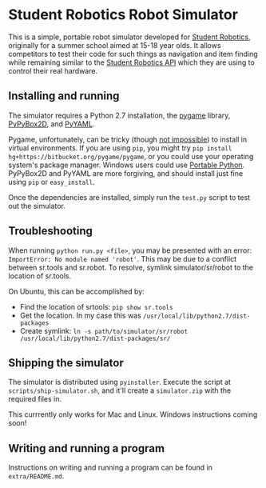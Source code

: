 Student Robotics Robot Simulator
================================

This is a simple, portable robot simulator developed for [Student Robotics](https://studentrobotics.org), originally for a summer school aimed at 15-18 year olds. It allows competitors to test their code for such things as navigation and item finding while remaining similar to the [Student Robotics API][sr-api] which they are using to control their real hardware.

Installing and running
----------------------

The simulator requires a Python 2.7 installation, the [pygame](http://pygame.org/) library, [PyPyBox2D](https://pypi.python.org/pypi/pypybox2d/2.1-r331), and [PyYAML](https://pypi.python.org/pypi/PyYAML/).

Pygame, unfortunately, can be tricky (though [not impossible](http://askubuntu.com/q/312767)) to install in virtual environments. If you are using `pip`, you might try `pip install hg+https://bitbucket.org/pygame/pygame`, or you could use your operating system's package manager. Windows users could use [Portable Python](http://portablepython.com/). PyPyBox2D and PyYAML are more forgiving, and should install just fine using `pip` or `easy_install`.

Once the dependencies are installed, simply run the `test.py` script to test out the simulator.

## Troubleshooting

When running `python run.py <file>`, you may be presented with an error: `ImportError: No module named 'robot'`. This may be due to a conflict between sr.tools and sr.robot. To resolve, symlink simulator/sr/robot to the location of sr.tools.

On Ubuntu, this can be accomplished by:
* Find the location of srtools: `pip show sr.tools`
* Get the location. In my case this was `/usr/local/lib/python2.7/dist-packages`
* Create symlink: `ln -s path/to/simulator/sr/robot /usr/local/lib/python2.7/dist-packages/sr/`

## Shipping the simulator

The simulator is distributed using `pyinstaller`. Execute the script at `scripts/ship-simulator.sh`, and it'll create a `simulator.zip` with the required files in.

This currrently only works for Mac and Linux. Windows instructions coming soon!

## Writing and running a program

Instructions on writing and running a program can be found in `extra/README.md`.

[sr-api]: https://studentrobotics.org/docs/programming/sr/
